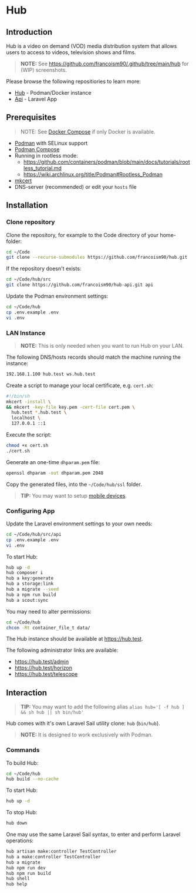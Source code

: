 # Hub

## Introduction

Hub is a video on demand (VOD) media distribution system that allows users to access to videos, television shows and films.

> **NOTE:** See <https://github.com/francoism90/.github/tree/main/hub> for (WIP) screenshots.

Please browse the following repositiories to learn more:

- [Hub](https://github.com/francoism90/hub) - Podman/Docker instance
- [Api](https://github.com/francoism90/hub-api) - Laravel App

## Prerequisites

> NOTE: See [Docker Compose](https://github.com/francoism90/hub/wiki/Docker-Compose) if only Docker is available.

- [Podman](https://podman.io/) with SELinux support
- [Podman Compose](https://github.com/containers/podman-compose)
- Running in rootless mode:
  - <https://github.com/containers/podman/blob/main/docs/tutorials/rootless_tutorial.md>
  - <https://wiki.archlinux.org/title/Podman#Rootless_Podman>
- [mkcert](https://github.com/FiloSottile/mkcert)
- DNS-server (recommended) or edit your `hosts` file

## Installation

### Clone repository

Clone the repository, for example to the Code directory of your home-folder:

```bash
cd ~/Code
git clone --recurse-submodules https://github.com/francoism90/hub.git
```

If the repository doesn't exists:

```bash
cd ~/Code/hub/src
git clone https://github.com/francoism90/hub-api.git api
```

Update the Podman environment settings:

```bash
cd ~/Code/hub
cp .env.example .env
vi .env
```

### LAN Instance

> **NOTE:** This is only needed when you want to run Hub on your LAN.

The following DNS/hosts records should match the machine running the instance:

```md
192.168.1.100 hub.test ws.hub.test
```

Create a script to manage your local certificate, e.g. `cert.sh`:

```bash
#!/bin/sh
mkcert -install \
&& mkcert -key-file key.pem -cert-file cert.pem \
  hub.test *.hub.test \
  localhost \
  127.0.0.1 ::1
```

Execute the script:

```bash
chmod +x cert.sh
./cert.sh
```

Generate an one-time `dhparam.pem` file:

```bash
openssl dhparam -out dhparam.pem 2048
```

Copy the generated files, into the `~/Code/hub/ssl` folder.

> **TIP:** You may want to setup [mobile devices](https://github.com/FiloSottile/mkcert#mobile-devices).

### Configuring App

Update the Laravel environment settings to your own needs:

```bash
cd ~/Code/hub/src/api
cp .env.example .env
vi .env
```

To start Hub:

```bash
hub up -d
hub composer i
hub a key:generate
hub a storage:link
hub a migrate --seed
hub a npm run build
hub a scout:sync
```

You may need to alter permissions:

```bash
cd ~/Code/hub
chcon -Rt container_file_t data/
```

The Hub instance should be available at <https://hub.test>.

The following administrator links are available:
- <https://hub.test/admin>
- <https://hub.test/horizon>
- <https://hub.test/telescope>

## Interaction

> **TIP:** You may want to add the following alias `alias hub='[ -f hub ] && sh hub || sh bin/hub'`

Hub comes with it's own Laravel Sail utility clone: `hub` (`bin/hub`).

> **NOTE:** It is designed to work exclusively with Podman.

### Commands

To build Hub:

```bash
cd ~/Code/hub
hub build --no-cache
```

To start Hub:

```bash
hub up -d
```

To stop Hub:

```bash
hub down
```

One may use the same Laravel Sail syntax, to enter and perform Laravel operations:

```bash
hub artisan make:controller TestController
hub a make:controller TestController
hub a migrate
hub npm run dev
hub npm run build
hub shell
hub help
```

